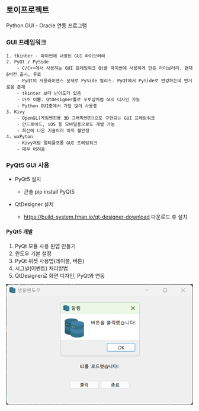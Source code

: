 ## 토이프로젝트
Python GUI - Oracle 연동 프로그램

### GUI 프레임워크
    1. tkinter - 파이썬에 내장된 GUI 라이브러리
    2. PyQt / PySide 
        - C/C++에서 사용하는 GUI 프레임워크 Qt를 파이썬에 사용하게 만든 라이브러리. 현재 6버전 출시, 유료
        - PyQt의 사용라이센스 문제로 PySide 릴리즈. PyQt에서 PySide로 변겅하는데 번거로움 존재
        - tkinter 보다 난이도가 있음
        - 아주 이쁨. QtDesigner툴로 포토샵처럼 GUI 디자인 가능
        - Python GUI중에서 가장 많이 사용중
    3. Kivy
        - OpenGL(게임엔진용 3D 그래픽엔진)으로 구현되는 GUI 프레임워크
        - 안드로이드, iOS 등 모바일용으로도 개발 가능
        - 최신에 나온 기술이라 아직 불안정
    4. wxPyton
        - Kivy처럼 멀티플랫폼 GUI 프레임워크
        - 매우 어려움

### PyQt5 GUI 사용
- PyQt5 설치
    - 콘솔 pip install PyQt5

- QtDesigner 설치
    - https://build-system.fman.io/qt-designer-download 다운로드 후 설치

#### PyQt5 개발
1. PyQt 모듈 사용 윈앱 만들기
2. 윈도우 기본 설정
3. PyQt 위젯 사용법(레이블, 버튼)
4. 시그널(이벤트) 처리방법
5. QtDesigner로 화면 디자인, PyQt와 연동

<img src="../image/db006.png" width = "600">

